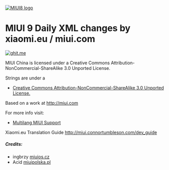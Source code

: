 [![MIUI8 logo](https://i.imgur.com/btvipaY.png)](https://xiaomi.eu/)

# MIUI 9 Daily XML changes by xiaomi.eu / miui.com

[![ghit.me](https://ghit.me/badge.svg?repo=ingbrzy/Xiaomi.eu-MIUIv9-XML-Compare)](https://ghit.me/repo/ingbrzy/Xiaomi.eu-MIUIv9-XML-Compare)

MIUI China is licensed under a Creative Commons Attribution-NonCommercial-ShareAlike 3.0 Unported License.

Strings are under a 
- [Creative Commons Attribution-NonCommercial-ShareAlike 3.0 Unported License.](http://creativecommons.org/licenses/by-nc-sa/3.0/)

Based on a work at http://miui.com

For more info visit:
- [Multilang MIUI Support](http://xiaomi.eu) 

Xiaomi.eu Translation Guide http://miui.connortumbleson.com/dev_guide

##### Credits:
- ingbrzy [miuios.cz](https://miuios.cz) 
- Acid [miuipolska.pl](http://miuipolska.pl) 

